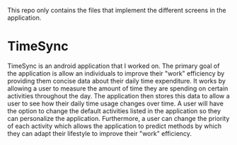This repo only contains the files that implement the different screens in the application.
# TimeSync

TimeSync is an android application that I worked on. The primary goal of the application is allow an 
individuals to improve their "work" efficiency by providing them concise data about their daily time expenditure. 
It works by allowing a user to measure the amount of time they are spending on certain activities throughout the day.
The application then stores this data to allow a user to see how their daily time usage changes over time.
A user will have the option to change the default activities listed in the application so they can personalize the
application. Furthermore, a user can change the priority of each activity which allows the application to predict 
methods by which they can adapt their lifestyle to improve their "work" efficiency.
